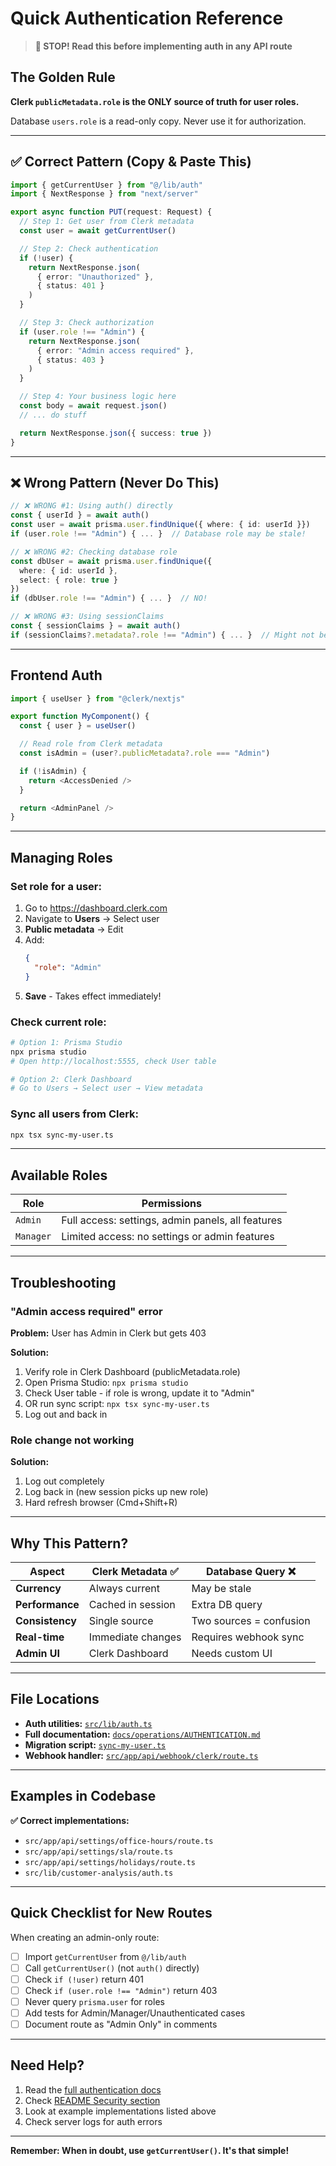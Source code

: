 # Quick Authentication Reference

> **🚨 STOP! Read this before implementing auth in any API route**

## The Golden Rule

**Clerk `publicMetadata.role` is the ONLY source of truth for user roles.**

Database `users.role` is a read-only copy. Never use it for authorization.

---

## ✅ Correct Pattern (Copy & Paste This)

```typescript
import { getCurrentUser } from "@/lib/auth"
import { NextResponse } from "next/server"

export async function PUT(request: Request) {
  // Step 1: Get user from Clerk metadata
  const user = await getCurrentUser()

  // Step 2: Check authentication
  if (!user) {
    return NextResponse.json(
      { error: "Unauthorized" },
      { status: 401 }
    )
  }

  // Step 3: Check authorization
  if (user.role !== "Admin") {
    return NextResponse.json(
      { error: "Admin access required" },
      { status: 403 }
    )
  }

  // Step 4: Your business logic here
  const body = await request.json()
  // ... do stuff

  return NextResponse.json({ success: true })
}
```

---

## ❌ Wrong Pattern (Never Do This)

```typescript
// ❌ WRONG #1: Using auth() directly
const { userId } = await auth()
const user = await prisma.user.findUnique({ where: { id: userId }})
if (user.role !== "Admin") { ... }  // Database role may be stale!

// ❌ WRONG #2: Checking database role
const dbUser = await prisma.user.findUnique({
  where: { id: userId },
  select: { role: true }
})
if (dbUser.role !== "Admin") { ... }  // NO!

// ❌ WRONG #3: Using sessionClaims
const { sessionClaims } = await auth()
if (sessionClaims?.metadata?.role !== "Admin") { ... }  // Might not be in claims
```

---

## Frontend Auth

```typescript
import { useUser } from "@clerk/nextjs"

export function MyComponent() {
  const { user } = useUser()

  // Read role from Clerk metadata
  const isAdmin = (user?.publicMetadata?.role === "Admin")

  if (!isAdmin) {
    return <AccessDenied />
  }

  return <AdminPanel />
}
```

---

## Managing Roles

### Set role for a user:

1. Go to https://dashboard.clerk.com
2. Navigate to **Users** → Select user
3. **Public metadata** → Edit
4. Add:
   ```json
   {
     "role": "Admin"
   }
   ```
5. **Save** - Takes effect immediately!

### Check current role:

```bash
# Option 1: Prisma Studio
npx prisma studio
# Open http://localhost:5555, check User table

# Option 2: Clerk Dashboard
# Go to Users → Select user → View metadata
```

### Sync all users from Clerk:

```bash
npx tsx sync-my-user.ts
```

---

## Available Roles

| Role | Permissions |
|------|------------|
| `Admin` | Full access: settings, admin panels, all features |
| `Manager` | Limited access: no settings or admin features |

---

## Troubleshooting

### "Admin access required" error

**Problem:** User has Admin in Clerk but gets 403

**Solution:**
1. Verify role in Clerk Dashboard (publicMetadata.role)
2. Open Prisma Studio: `npx prisma studio`
3. Check User table - if role is wrong, update it to "Admin"
4. OR run sync script: `npx tsx sync-my-user.ts`
5. Log out and back in

### Role change not working

**Solution:**
1. Log out completely
2. Log back in (new session picks up new role)
3. Hard refresh browser (Cmd+Shift+R)

---

## Why This Pattern?

| Aspect | Clerk Metadata ✅ | Database Query ❌ |
|--------|------------------|------------------|
| **Currency** | Always current | May be stale |
| **Performance** | Cached in session | Extra DB query |
| **Consistency** | Single source | Two sources = confusion |
| **Real-time** | Immediate changes | Requires webhook sync |
| **Admin UI** | Clerk Dashboard | Needs custom UI |

---

## File Locations

- **Auth utilities:** [`src/lib/auth.ts`](../src/lib/auth.ts)
- **Full documentation:** [`docs/operations/AUTHENTICATION.md`](./operations/AUTHENTICATION.md)
- **Migration script:** [`sync-my-user.ts`](../sync-my-user.ts)
- **Webhook handler:** [`src/app/api/webhook/clerk/route.ts`](../src/app/api/webhook/clerk/route.ts)

---

## Examples in Codebase

**✅ Correct implementations:**
- `src/app/api/settings/office-hours/route.ts`
- `src/app/api/settings/sla/route.ts`
- `src/app/api/settings/holidays/route.ts`
- `src/lib/customer-analysis/auth.ts`

---

## Quick Checklist for New Routes

When creating an admin-only route:

- [ ] Import `getCurrentUser` from `@/lib/auth`
- [ ] Call `getCurrentUser()` (not `auth()` directly)
- [ ] Check `if (!user)` return 401
- [ ] Check `if (user.role !== "Admin")` return 403
- [ ] Never query `prisma.user` for roles
- [ ] Add tests for Admin/Manager/Unauthenticated cases
- [ ] Document route as "Admin Only" in comments

---

## Need Help?

1. Read the [full authentication docs](./operations/AUTHENTICATION.md)
2. Check [README Security section](../README.md#-security--authentication)
3. Look at example implementations listed above
4. Check server logs for auth errors

---

**Remember: When in doubt, use `getCurrentUser()`. It's that simple!**
